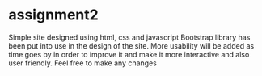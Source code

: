 # assignment2
Simple site designed using html, css and javascript
Bootstrap library has been put into use in the design of the site. 
More usability will be added as time goes by in order to improve it and make it more interactive and also user friendly.
Feel free to make any changes
